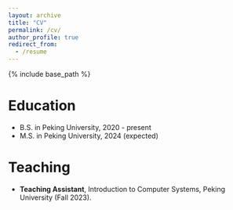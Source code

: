 ```yaml
---
layout: archive
title: "CV"
permalink: /cv/
author_profile: true
redirect_from:
  - /resume
---
```


{% include base_path %}

Education
======
* B.S. in Peking University, 2020 - present
* M.S. in Peking University, 2024 (expected)

Teaching
======
* **Teaching Assistant**, Introduction to Computer Systems, Peking University (Fall 2023).